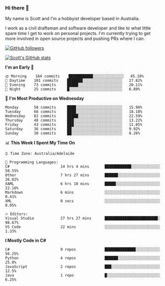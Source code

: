 ### Hi there 👋

My name is Scott and I'm a hobbyist developer based in Australia.

I work as a civil draftsman and software developer and like to what little spare time I get to work on personal projects. I'm currently trying to get more involved in open source projects and pushing PRs where I can. 

[![GitHub followers](https://img.shields.io/github/followers/puppetsw?label=Follow&style=social)](https://github.com/puppetsw?tab=followers)

[![Scott's GitHub stats](https://github-readme-stats.vercel.app/api?username=puppetsw&show_icons=true&theme=dark)](https://github.com/anuraghazra/github-readme-stats)

<!--START_SECTION:waka-->
**I'm an Early 🐤** 

```text
🌞 Morning    164 commits    ███████████░░░░░░░░░░░░░░   45.18% 
🌆 Daytime    101 commits    ███████░░░░░░░░░░░░░░░░░░   27.82% 
🌃 Evening    73 commits     █████░░░░░░░░░░░░░░░░░░░░   20.11% 
🌙 Night      25 commits     █░░░░░░░░░░░░░░░░░░░░░░░░   6.89%

```
📅 **I'm Most Productive on Wednesday** 

```text
Monday       58 commits     ████░░░░░░░░░░░░░░░░░░░░░   15.98% 
Tuesday      66 commits     ████░░░░░░░░░░░░░░░░░░░░░   18.18% 
Wednesday    82 commits     █████░░░░░░░░░░░░░░░░░░░░   22.59% 
Thursday     48 commits     ███░░░░░░░░░░░░░░░░░░░░░░   13.22% 
Friday       43 commits     ███░░░░░░░░░░░░░░░░░░░░░░   11.85% 
Saturday     36 commits     ██░░░░░░░░░░░░░░░░░░░░░░░   9.92% 
Sunday       30 commits     ██░░░░░░░░░░░░░░░░░░░░░░░   8.26%

```


📊 **This Week I Spent My Time On** 

```text
⌚︎ Time Zone: Australia/Adelaide

💬 Programming Languages: 
C#                       14 hrs 4 mins       ████████████░░░░░░░░░░░░░   50.55% 
Other                    7 hrs 27 mins       ██████░░░░░░░░░░░░░░░░░░░   26.82% 
XAML                     6 hrs 10 mins       █████░░░░░░░░░░░░░░░░░░░░   22.16% 
Markdown                 6 mins              ░░░░░░░░░░░░░░░░░░░░░░░░░   0.41% 
XML                      0 secs              ░░░░░░░░░░░░░░░░░░░░░░░░░   0.05%

🔥 Editors: 
Visual Studio            27 hrs 27 mins      ████████████████████████░   98.67% 
VS Code                  22 mins             ░░░░░░░░░░░░░░░░░░░░░░░░░   1.33%

```

**I Mostly Code in C#** 

```text
C#                       9 repos             ██████████████░░░░░░░░░░░   56.25% 
Python                   4 repos             ██████░░░░░░░░░░░░░░░░░░░   25.0% 
JavaScript               2 repos             ███░░░░░░░░░░░░░░░░░░░░░░   12.5% 
Java                     1 repo              █░░░░░░░░░░░░░░░░░░░░░░░░   6.25%

```



<!--END_SECTION:waka-->

<!--
**puppetsw/puppetsw** is a ✨ _special_ ✨ repository because its `README.md` (this file) appears on your GitHub profile.

Here are some ideas to get you started:

- 🔭 I’m currently working on ...
- 🌱 I’m currently learning ...
- 👯 I’m looking to collaborate on ...
- 🤔 I’m looking for help with ...
- 💬 Ask me about ...
- 📫 How to reach me: ...
- 😄 Pronouns: ...
- ⚡ Fun fact: ...
-->
